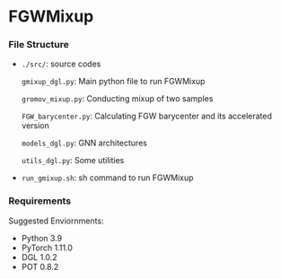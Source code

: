 # FGWMixup

### File Structure

- ```./src/```: source codes

  ```gmixup_dgl.py```: Main python file to run FGWMixup
  
  ```gromov_mixup.py```: Conducting mixup of two samples
  
  ```FGW_barycenter.py```: Calculating FGW barycenter and its accelerated version
  
  ```models_dgl.py```: GNN architectures
  
  ```utils_dgl.py```: Some utilities

- ```run_gmixup.sh```: sh command to run FGWMixup


### Requirements 
Suggested Enviornments:
- Python 3.9
- PyTorch 1.11.0
- DGL 1.0.2
- POT 0.8.2
